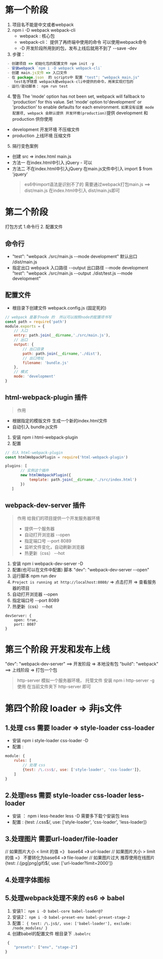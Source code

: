 # 第一个阶段
1. 项目名不能是中文或者webpack
2. npm i -D webpack webpack-cli
    - webpack : 核心包
    - webpack-cli： 提供了再终端中使用的命令  可以使用webpack命令
    - -D 开发阶段所用到的包，发布上线后就用不到了 --save -dev
3. 步骤：
```js
 - 创建项目 => 初始化包的配置文件 npm init -y 
 - 安装webpack `npm i -D webpack webpack-cli`
 - 创建 main.js文件 => 入口文件
 - 在 package.json  的 scripts中 配置 "test": "webpack main.js"  
    test名字随意 webpack是webpack-cli中提供的命令，用来实现打包的
 - 运行/驱动脚本： npm run test 
```
4. 警告
The 'mode' option has not been set, webpack will fallback to 'production' for this value. Set 'mode' option to'development' or 'production' to enable defaults for each environment. `如果没有设置 mode 配置项, webpack 会默认提供 开发环境(production)`提供 development 和 production 供你使用
 - development 开发环境  不压缩文件
 - production 上线环境  压缩文件

5. 隔行变色案例
- 创建 src => index.html main.js
- 方法一  在index.html中引入 jQuery - 可以
- 方法二  不在index.html中引入jQuery 在main.js文件中引入 import $ from 'jquery'
  > es6中import语法是识别不了的 需要通过webpack打包main.js ==> dist/main.js
  > 在index.html中引入 dist/main.js即可

# 第二个阶段
  打包方式 1.命令行 2. 配置文件
 ## 命令行
 - "test": "webpack ./src/main.js --mode development"  默认出口 /dist/main.js
 - 指定出口  webpack 入口路径 --output 出口路径 --mode development
    "test": "webpack ./src/main.js --output ./dist/test.js --mode development"
 ## 配置文件
 - 根目录下创建文件 webpack.config.js (固定死的)
```js
// webpack 是基于node 的  所以可以按照node的配置项书写
const path = require('path')
module.exports = {
    // 入口
    entry: path.join(__dirname,'./src/main.js'),
    // 出口
    output: {
        // 出口目录
        path: path.join(__dirname,'./dist'),
        // 出口地址
        filename: 'bundle.js'
    },
    // 模式
    mode: 'development'
}
```

 ## html-webpack-plugin 插件
 > 作用 
 - 根据指定的模版文件 生成一个新的index.html文件
 - 自动引入 bundle.js文件

 1. 安装 npm i html-webpack-plugin
 2. 配置 
 ```js
 // 引入 html-webpack-plugin
const htmlWebpackPlugin = require('html-webpack-plugin')

 plugins: [
        // 实例这个插件
        new htmlWebpackPlugin({
            template: path.join(__dirname,'./src/index.html')
        })
    ]
 ```

 ## webpack-dev-server 插件
 > 作用  给我们的项目提供一个开发服务器环境
 > - 提供一个服务器
 > - 自动打开浏览器 --open
 > - 指定端口号 --port 8089
 > - 监听文件变化，自动刷新浏览器
 > - 热更新（css） --hot

1. 安装  npm i webpack-dev-server -D
2. 配置(也可以在文件中配置)
 脚本  "dev": "webpack-dev-server --open"
3. 运行脚本 npm run dev
4. `Project is running at http://localhost:8080/` => 点击打开 => 查看服务器的项目
5. 自动打开浏览器  --open
6. 指定端口号 --port 8089
7. 热更新（css） --hot

<!-- 文件中配置 -->
    devServer: {
        open: true,
        port: 8087
    }

# 第三个阶段  开发和发布上线
"dev": "webpack-dev-server" ==> 开发阶段 => 本地没有包
"build": "webpack"   ==> 上线阶段 => 打包一个包 

 > http-server 模拟一个服务器环境， 托管文件
 > 安装 npm i http-server -g
 > 使用 在当前文件夹下  http-server  即可

# 第四个阶段 loader => 非js文件
 ## 1.处理 css  需要 loader => style-loader css-loader
 - 安装 npm i style-loader css-loader -D
 - 配置 : 
```js
module: {
    rules: [
        // 处理 css 
        {test: /\.css$/, use: ['style-loader', 'css-loader']},
    ]
}
```
 ## 2.处理less 需要 style-loader css-loader less-loader
 - 安装 ： npm i less-header less -D  需要多下载个安装包 less
 - 配置 :
 {test: /\.css$/, use: ['style-loader', 'css-loader', 'less-loader]}

 ## 3.处理图片  需要url-loader/file-loader
 // 如果图片大小 < limit 的值  =》 base64  =》 url-loader
 // 如果图片大小 > limit 的值  =》 不要转化为base64  =》 file-loader
 // 如果图片过大  推荐使用在线图片
 {test: /\.(jpg|png|gif)$/, use: ['url-loader?limit=2000']}

 ## 4.处理字体图标 

 ## 5.处理webpack处理不来的 es6 => babel
 1. 安装1： `npm i -D babel-core babel-loader@7`
 2. 安装2： `npm i -D babel-preset-env babel-preset-stage-2`
 3. 配置： `{ test: /\.js$/, use: ['babel-loader'], exclude: /node_modules/ }`
 4. 创建babel的配置文件  根目录下 `.babelrc`
```js
 {
    "presets": ["env", "stage-2"]
}
```